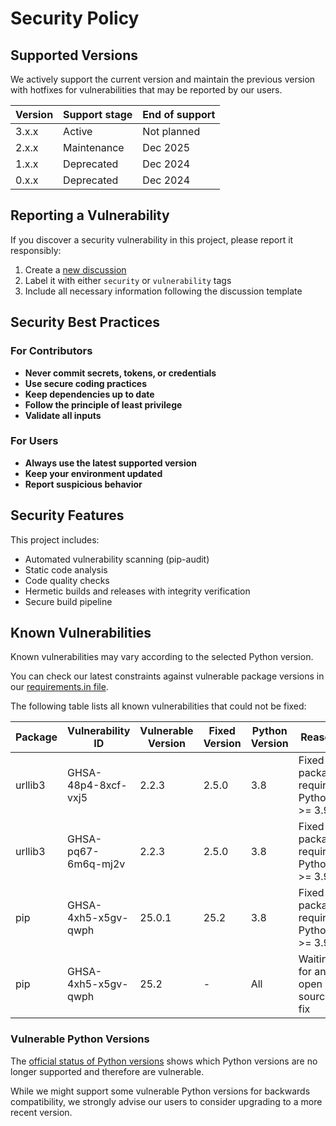 # Security Policy

## Supported Versions

We actively support the current version and maintain the previous version with hotfixes for vulnerabilities that may be reported by our users.

| Version | Support stage | End of support |
| ------- | ------------- | -------------- |
| 3.x.x   | Active        | Not planned    |
| 2.x.x   | Maintenance   | Dec 2025       |
| 1.x.x   | Deprecated    | Dec 2024       |
| 0.x.x   | Deprecated    | Dec 2024       |

## Reporting a Vulnerability

If you discover a security vulnerability in this project, please report it responsibly:

1. Create a [new discussion](https://github.com/eclipse-score/bazel-tools-python/issues)
2. Label it with either `security` or `vulnerability` tags
3. Include all necessary information following the discussion template

## Security Best Practices

### For Contributors

- **Never commit secrets, tokens, or credentials**
- **Use secure coding practices**
- **Keep dependencies up to date**
- **Follow the principle of least privilege**
- **Validate all inputs**

### For Users

- **Always use the latest supported version**
- **Keep your environment updated**
- **Report suspicious behavior**

## Security Features

This project includes:

- Automated vulnerability scanning (pip-audit)
- Static code analysis
- Code quality checks
- Hermetic builds and releases with integrity verification
- Secure build pipeline

## Known Vulnerabilities

Known vulnerabilities may vary according to the selected Python version.

You can check our latest constraints against vulnerable package versions in our [requirements.in file](third_party/pip/requirements.in).

The following table lists all known vulnerabilities that could not be fixed:

| Package    | Vulnerability ID    | Vulnerable Version | Fixed Version | Python Version | Reason                               |
| ---------- | ------------------- | ------------------ | ------------- | -------------- | ------------------------------------ |
| urllib3    | GHSA-48p4-8xcf-vxj5 | 2.2.3              | 2.5.0         | 3.8            | Fixed package requires Python >= 3.9 |
| urllib3    | GHSA-pq67-6m6q-mj2v | 2.2.3              | 2.5.0         | 3.8            | Fixed package requires Python >= 3.9 |
| pip        | GHSA-4xh5-x5gv-qwph | 25.0.1             | 25.2          | 3.8            | Fixed package requires Python >= 3.9 |
| pip        | GHSA-4xh5-x5gv-qwph | 25.2               | -             | All            | Waiting for an open source fix       |

### Vulnerable Python Versions

The [official status of Python versions](https://devguide.python.org/versions/) shows which Python versions are no longer supported and therefore are vulnerable.

While we might support some vulnerable Python versions for backwards compatibility, we strongly advise our users to consider upgrading to a more recent version.
